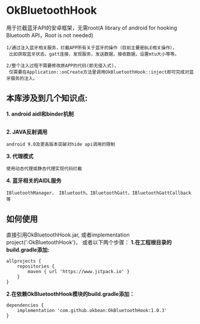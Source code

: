 # OkBluetoothHook
用于拦截蓝牙API的安卓框架，无需root(A library of android for hooking Bluetooth API，Root is not needed)

```
1/通过注入蓝牙相关服务，拦截APP所有关于蓝牙的操作（目前主要是BLE相关操作），
 比如获取蓝牙状态，gatt连接，发现服务，发送数据，接收数据，设置mtu大小等等。

2/整个注入过程不需要修改原APP的代码(即无侵入式)，
 仅需要在Application::onCreate方法里调用OkBluetoothHook::inject即可完成对蓝牙服务的注入。
```


## 本库涉及到几个知识点:

**1. android aidl和binder机制**
```

```


**2. JAVA反射调用**
```
android 9.0及更高版本突破对hide api调用的限制
```

**3. 代理模式**
```
使用动态代理或静态代理实现代码拦截
```

**4. 蓝牙相关的AIDL服务**
```
IBluetoothManager， IBluetooth，IBluetoothGatt，IBluetoothGattCallback等
```

## 如何使用 ##
直接引用OkBluetoothHook.jar, 或者implementation project(':OkBluetoothHook')，
或者以下两个步骤：
**1.在工程根目录的build.gradle添加:**
``` 
allprojects {
    repositories {
        maven { url 'https://www.jitpack.io' }
    }
}
```

**2.在依赖OkBluetoothHook模块的build.gradle添加：**
```
dependencies {
    implementation 'com.github.okbean:OkBluetoothHook:1.0.3'
}
```
